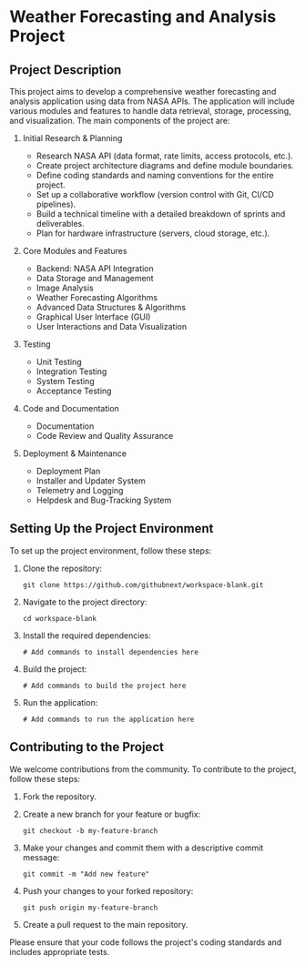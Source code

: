 # Weather Forecasting and Analysis Project

## Project Description

This project aims to develop a comprehensive weather forecasting and analysis application using data from NASA APIs. The application will include various modules and features to handle data retrieval, storage, processing, and visualization. The main components of the project are:

1. Initial Research & Planning
   - Research NASA API (data format, rate limits, access protocols, etc.).
   - Create project architecture diagrams and define module boundaries.
   - Define coding standards and naming conventions for the entire project.
   - Set up a collaborative workflow (version control with Git, CI/CD pipelines).
   - Build a technical timeline with a detailed breakdown of sprints and deliverables.
   - Plan for hardware infrastructure (servers, cloud storage, etc.).

2. Core Modules and Features
   - Backend: NASA API Integration
   - Data Storage and Management
   - Image Analysis
   - Weather Forecasting Algorithms
   - Advanced Data Structures & Algorithms
   - Graphical User Interface (GUI)
   - User Interactions and Data Visualization

3. Testing
   - Unit Testing
   - Integration Testing
   - System Testing
   - Acceptance Testing

4. Code and Documentation
   - Documentation
   - Code Review and Quality Assurance

5. Deployment & Maintenance
   - Deployment Plan
   - Installer and Updater System
   - Telemetry and Logging
   - Helpdesk and Bug-Tracking System

## Setting Up the Project Environment

To set up the project environment, follow these steps:

1. Clone the repository:
   ```
   git clone https://github.com/githubnext/workspace-blank.git
   ```

2. Navigate to the project directory:
   ```
   cd workspace-blank
   ```

3. Install the required dependencies:
   ```
   # Add commands to install dependencies here
   ```

4. Build the project:
   ```
   # Add commands to build the project here
   ```

5. Run the application:
   ```
   # Add commands to run the application here
   ```

## Contributing to the Project

We welcome contributions from the community. To contribute to the project, follow these steps:

1. Fork the repository.

2. Create a new branch for your feature or bugfix:
   ```
   git checkout -b my-feature-branch
   ```

3. Make your changes and commit them with a descriptive commit message:
   ```
   git commit -m "Add new feature"
   ```

4. Push your changes to your forked repository:
   ```
   git push origin my-feature-branch
   ```

5. Create a pull request to the main repository.

Please ensure that your code follows the project's coding standards and includes appropriate tests.
